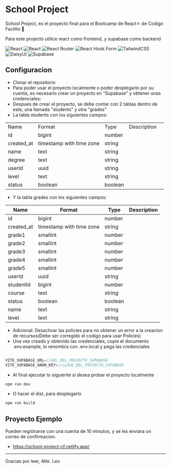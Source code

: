 # School Project

School Project, es el proyecto final para el Bootcamp de React⚛️ de Codigo Facilito 🐊

Para este projecto utilice react como frontend, y supabase como backend

![React](https://img.shields.io/badge/react-%2320232a.svg?style=for-the-badge&logo=react&logoColor=%2361DAFB)
![React](https://img.shields.io/badge/react%20zustand-%2320232a.svg?style=for-the-badge&logo=react&logoColor=%2361DAFB)
![React Router](https://img.shields.io/badge/React_Router-CA4245?style=for-the-badge&logo=react-router&logoColor=white)
![React Hook Form](https://img.shields.io/badge/React%20Hook%20Form-%23EC5990.svg?style=for-the-badge&logo=reacthookform&logoColor=white)
![TailwindCSS](https://img.shields.io/badge/tailwindcss-%2338B2AC.svg?style=for-the-badge&logo=tailwind-css&logoColor=white)
![DaisyUI](https://img.shields.io/badge/daisyui-5A0EF8?style=for-the-badge&logo=daisyui&logoColor=white)
![Supabase](https://img.shields.io/badge/Supabase-3ECF8E?style=for-the-badge&logo=supabase&logoColor=white)

## Configuracion

- Clonar el repositorio
- Para poder usar el proyecto localmente o poder desplegarlo por su cuenta, es necesario crear un proyecto en "Supabase" y obtener unas credenciales:
- Despues de crear el proyecto, se debe contar con 2 tablas dentro de este, una llamada "students" y otra "grades"
- La tabla students con los siguientes campos:

|            |                          |         |             |   |
|------------|--------------------------|---------|-------------|---|
| Name       | Format                   | Type    | Description |   |
| id         | bigint                   | number  |             |   |
| created_at | timestamp with time zone | string  |             |   |
| name       | text                     | string  |             |   |
| degree     | text                     | string  |             |   |
| userId     | uuid                     | string  |             |   |
| level      | text                     | string  |             |   |
| status     | boolean                  | boolean |             |   |

- Y la tabla grades con los siguientes campos:

| Name       | Format                   | Type    | Description |
|------------|--------------------------|---------|-------------|
| id         | bigint                   | number  |             |
| created_at | timestamp with time zone | string  |             |
| grade1     | smallint                 | number  |             |
| grade2     | smallint                 | number  |             |
| grade3     | smallint                 | number  |             |
| grade4     | smallint                 | number  |             |
| grade5     | smallint                 | number  |             |
| userId     | uuid                     | string  |             |
| studentId  | bigint                   | number  |             |
| course     | text                     | string  |             |
| status     | boolean                  | boolean |             |
| name       | text                     | string  |             |
| level      | text                     | string  |             |

- Adicional: Desactivar las policies para no obtener un error a la creacion de recursos(Debe ser corregido el codigo para usar Policies)
- Una vez creado y obtenido las credenciales, copia el documento .env.example, lo renombra con .env.local y pega las credenciales

```js

VITE_SUPABASE_URL=//URL_DEL_PROJECTO_SUPABASE
VITE_SUPABASE_ANON_KEY=//LLAVE_DEL_PROJECTO_SUPABASE

```
- Al final ejecutar lo siguiente si desea probar el proyecto localmente

```js
npm run dev
```
- O hacer el dist, para desplegarlo

```js
npm run build
```

## Proyecto Ejemplo

Pueden registrarse con una cuenta de 10 minutos, y se les enviara un correo de confirmacion.
- https://school-project-cf.netlify.app/

---
Gracias por leer, Atte. Leo